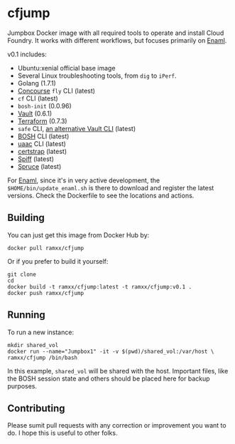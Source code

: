 # cfjump
Jumpbox Docker image with all required tools to operate and install Cloud Foundry. It works with different workflows, but focuses primarily on [Enaml](http://enaml.pezapp.io/).

v0.1 includes:

- Ubuntu:xenial official base image
- Several Linux troubleshooting tools, from `dig` to `iPerf`.
- Golang (1.7.1)
- [Concourse](http://concourse.ci/) `fly` CLI (latest)
- `cf` CLI (latest)
- `bosh-init` (0.0.96)
- [Vault](https://www.vaultproject.io/) (0.6.1)
- [Terraform](https://www.terraform.io/) (0.7.3)
- `safe` CLI, [an alternative Vault CLI](https://github.com/starkandwayne/safe) (latest)
- [BOSH](http://bosh.io/) CLI (latest)
- [uaac](https://docs.cloudfoundry.org/adminguide/uaa-user-management.html) CLI (latest)
- [certstrap](https://github.com/square/certstrap) (latest)
- [Spiff](https://github.com/cloudfoundry-incubator/spiff) (latest)
- [Spruce](http://spruce.cf/) (latest)

For [Enaml](http://enaml.pezapp.io/), since it's in very active development, the `$HOME/bin/update_enaml.sh` is there to download and register the latest versions. Check the Dockerfile to see the locations and actions.

## Building
You can just get this image from Docker Hub by:

```
docker pull ramxx/cfjump
```

Or if you prefer to build it yourself:

```
git clone
cd 
docker build -t ramxx/cfjump:latest -t ramxx/cfjump:v0.1 .
docker push ramxx/cfjump
```
## Running
To run a new instance:

```
mkdir shared_vol
docker run --name="Jumpbox1" -it -v $(pwd)/shared_vol:/var/host \
ramxx/cfjump /bin/bash
```
In this example, `shared_vol` will be shared with the host. Important files, like the BOSH session state and others should be placed here for backup purposes.

## Contributing
Please sumit pull requests with any correction or improvement you want to do. I hope this is useful to other folks.
